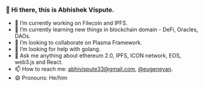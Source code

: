 ### 👋 Hi there, this is Abhishek Vispute.

- 🔭 I’m currently working on Filecoin and IPFS.
- 🌱 I’m currently learning new things in blockchain domain - DeFi, Oracles, DAOs.
- 👯 I’m looking to collaborate on Plasma Framework.
- 🤔 I’m looking for help with golang.
- 💬 Ask me anything about ethereum 2.0, IPFS, ICON network, EOS, web3.js and React.
- 📫 How to reach me: [abhivispute33@gmail.com](mailto:abhivispute33@gmail.com), [@eugeneyan](https://twitter.com/eugeneyan).
- 😄 Pronouns: He/him



<!--
**abhishekvispute/abhishekvispute** is a ✨ _special_ ✨ repository because its `README.md` (this file) appears on your GitHub profile.

Here are some ideas to get you started:

- 🔭 I’m currently working on ...
- 🌱 I’m currently learning ...
- 👯 I’m looking to collaborate on ...
- 🤔 I’m looking for help with ...
- 💬 Ask me about ...
- 📫 How to reach me: ...
- 😄 Pronouns: ...
- ⚡ Fun fact: ...
-->
